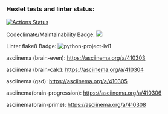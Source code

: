 ### Hexlet tests and linter status:
[![Actions Status](https://github.com/wwwser11/python-project-lvl1/workflows/hexlet-check/badge.svg)](https://github.com/wwwser11/python-project-lvl1/actions)

Codeclimate/Maintainability Badge:
<a href="https://codeclimate.com/github/codeclimate/codeclimate/maintainability"><img src="https://api.codeclimate.com/v1/badges/a99a88d28ad37a79dbf6/maintainability" /></a>

Linter flake8 Badge:
![python-project-lvl1](https://github.com/wwwser11/python-project-lvl1/actions/workflows/flake8_lint.yml/badge.svg)

asciinema (brain-even):
https://asciinema.org/a/410303

asciinema (brain-calc):
https://asciinema.org/a/410304

asciinema (gsd):
https://asciinema.org/a/410305

asciinema(brain-progression):
https://asciinema.org/a/410306

asciinema(brain-prime):
https://asciinema.org/a/410308

